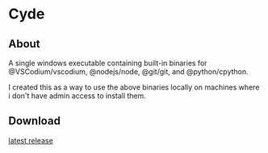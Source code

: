 # Cyde

## About

A single windows executable containing built-in binaries for @VSCodium/vscodium, @nodejs/node, @git/git, and @python/cpython.

I created this as a way to use the above binaries locally on machines where i don't have admin access to install them.

## Download
[latest release](https://github.com/Aworldc/cyde/releases)
